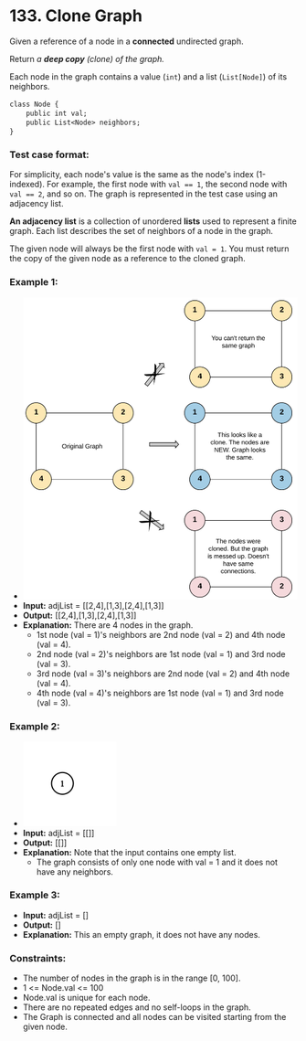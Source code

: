 # 133. Clone Graph

Given a reference of a node in a **connected** undirected graph.

Return *a **deep copy** (clone) of the graph.*

Each node in the graph contains a value (`int`) and a list (`List[Node]`) of its neighbors.
```
class Node {
    public int val;
    public List<Node> neighbors;
}
```

### Test case format:
For simplicity, each node's value is the same as the node's index (1-indexed). For example, the first node with `val == 1`, the second node with `val == 2`, and so on. The graph is represented in the test case using an adjacency list.

**An adjacency list** is a collection of unordered **lists** used to represent a finite graph. Each list describes the set of neighbors of a node in the graph.

The given node will always be the first node with `val = 1`. You must return the copy of the given node as a reference to the cloned graph.


### Example 1:
- ![](images/133_clone_graph_question.png)
- **Input:** adjList = [[2,4],[1,3],[2,4],[1,3]]
- **Output:** [[2,4],[1,3],[2,4],[1,3]]
- **Explanation:** There are 4 nodes in the graph.
    - 1st node (val = 1)'s neighbors are 2nd node (val = 2) and 4th node (val = 4).
    - 2nd node (val = 2)'s neighbors are 1st node (val = 1) and 3rd node (val = 3).
    - 3rd node (val = 3)'s neighbors are 2nd node (val = 2) and 4th node (val = 4).
    - 4th node (val = 4)'s neighbors are 1st node (val = 1) and 3rd node (val = 3).

### Example 2:
- ![](images/graph.png)
- **Input:** adjList = [[]]
- **Output:** [[]]
- **Explanation:** Note that the input contains one empty list. 
    - The graph consists of only one node with val = 1 and it does not have any neighbors.

### Example 3:
- **Input:** adjList = []
- **Output:** []
- **Explanation:** This an empty graph, it does not have any nodes.
 

### Constraints:
- The number of nodes in the graph is in the range [0, 100].
- 1 <= Node.val <= 100
- Node.val is unique for each node.
- There are no repeated edges and no self-loops in the graph.
- The Graph is connected and all nodes can be visited starting from the given node.
